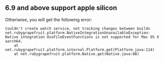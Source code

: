 
## 6.9 and above support apple silicon

Otheriwise, you will get the following error:

```
Couldn't create watch service, not tracking changes between builds
net.rubygrapefruit.platform.NativeIntegrationUnavailableException: Native integration OsxFileEventFunctions is not supported for Mac OS X aarch64.
	at net.rubygrapefruit.platform.internal.Platform.get(Platform.java:114)
	at net.rubygrapefruit.platform.Native.get(Native.java:88)
```

